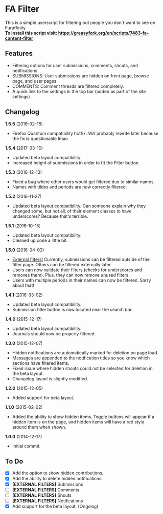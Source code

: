 FA Filter
=========

This is a simple userscript for filtering out people you don't want to see on Furaffinity.<br>
<b>To install this script visit: https://greasyfork.org/en/scripts/7483-fa-content-filter</b>

## Features
- Filtering options for user submissions, comments, shouts, and notifications.
 - SUBMISSIONS: User submissions are hidden on front page, browse page, and user pages.
 - COMMENTS: Comment threads are filtered completely.
- A quick link to the settings in the top bar (added as part of the site settings)

## Changelog
<b>1.5.5</b> (2018-02-18)<br>
- Firefox Quantum compatibility hotfix. Will probably rewrite later because the fix is questionable lmao

<b>1.5.4</b> (2017-03-10)<br>
- Updated beta layout compatibility.
- Increased height of submissions in order to fit the Filter button.

<b>1.5.3</b> (2016-12-13)<br>
- Fixed a bug where other users would get filtered due to similar names.
- Names with tildes and periods are now correctly filtered.

<b>1.5.2</b> (2016-11-27)<br>
- Updated beta layout compatibility. Can someone explain why they changed some, but not all, of their element classes to have underscores? Because that's terrible.

<b>1.5.1</b> (2016-10-15)<br>
- Updated beta layout compatibility.
- Cleaned up code a little bit.

<b>1.5.0</b> (2016-04-03)<br>
- <u>External filters!</u> Currently, submissions can be filtered outside of the filter page. Others can be filtered externally later.
- Users can now validate their filters (checks for underscores and removes them). Plus, they can now remove unused filters.
- Users with multiple periods in their names can now be filtered. Sorry about that!

<b>1.4.1</b> (2016-03-02)<br>
- Updated beta layout compatibility.
- Submission filter button is now located near the search bar.

<b>1.4.0</b> (2015-12-17)<br>
- Updated beta layout compatibility.
- Journals should now be properly filtered.

<b>1.3.0</b> (2015-12-07)<br>
- Hidden notifications are automatically marked for deletion on page load.
- Messages are appended to the notification titles so you know which sections have filtered items.
- Fixed issue where hidden shouts could not be selected for deletion in the beta layout.
- Changelog layout is slightly modified.

<b>1.2.0</b> (2015-12-05)<br>
- Added support for beta layout.

<b>1.1.0</b> (2015-02-02)<br>
- Added the ability to show hidden items. Toggle buttons will appear if a hidden item is on the page, and hidden items will have a red style around them when shown.

<b>1.0.0</b> (2014-12-17)<br>
- Initial commit.

## To Do
- [x] Add the option to show hidden contributions.
- [x] Add the ability to delete hidden notifications.
- [x] **[EXTERNAL FILTERS]** Submissions
- [ ] **[EXTERNAL FILTERS]** Comments
- [ ] **[EXTERNAL FILTERS]** Shouts
- [ ] **[EXTERNAL FILTERS]** Notifications
- [x] Add support for the beta layout. (Ongoing)
